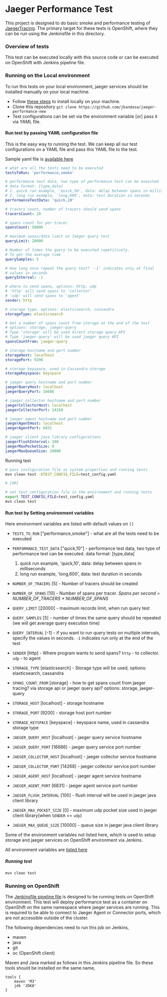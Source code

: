 # Jaeger Performance Test

This project is designed to do basic smoke and performance testing of [JaegerTracing](https://www.jaegertracing.io/). The primary target for these tests is OpenShift, where they can be run using the Jenkinsfile in this directory.


### Overview of tests
This test can be executed locally with this source code or can be executed on OpenShift with Jenkins pipeline file.

### Running on the Local environment
To run this tests on your local environment, jaeger services should be installed manually on your local machine.

* Follow [these steps](https://www.jaegertracing.io/docs/1.7/getting-started/) to install locally on your machine.
* Clone this repository `git clone https://github.com/jkandasa/jaeger-performance-new`
* Test configurations can be set via the environment variable [or] pass it via YAML file.


#### Run test by passing YAML configuration file
This is the easy way to running the test. We can keep all our test configurations on a YAML file and pass this YAML file to the test.

Sample yaml file is [available here](/test_config.yaml)

```yaml
# what are all the tests need to be executed
testsToRun: 'performance,smoke'

# performance test data, two type of performance test can be executed
# data format: [type,data]
# 1. quick run example, 'quick,50', data: delay between spans in milliseconds
# 2. long run example, 'long,600', data: test duration in seconds
performanceTestData: 'quick,10'

# tracers count, number of tracers should send spans
tracersCount: 10

# spans count for per tracer.
spansCount: 50000

# maximum spans/data limit on Jaeger query test
queryLimit: 20000

# Number of times the query to be executed repetitively.
# To get the average time
querySamples: 5

# How long once repeat the query test? '-1' indicates only at final
# values in seconds
queryInterval: -1

# where to send spans, options: http, udp
# 'http' will send spans to 'collector'
# 'udp' will send spans to 'agent'
sender: http

# storage type, options: elasticsearch, cassandra
storageType: elasticsearch

# Get a number of spans count from storage at the end of the test
# options: storage, jaeger-query
# Type 'storage' will be used direct storage query API
# Type 'jaeger-query' will be used jaeger query API
spansCountFrom: jaeger-query

# storage hostname and port number
storageHost: localhost
storagePort: 9200

# storage keyspace, used in Cassandra storage
storageKeyspace: keyspace

# jaeger query hostname and port number
jaegerQueryHost: localhost
jaegerQueryPort: 16686

# jaeger collector hostname and port number
jaegerCollectorHost: localhost
jaegerCollectorPort: 14268

# jaeger agent hostname and port number
jaegerAgentHost: localhost
jaegerAgentPort: 6831

# jaeger client java library configurations
jaegerFlushInterval: 100
jaegerMaxPocketSize: 0
jaegerMaxQueueSize: 10000
```

Running test
```bash
# pass configuration file as system properties and running tests
mvn clean test -DTEST_CONFIG_FILE=test_config.yaml

# [OR] 

# set test configuration file in the environment and running tests
export TEST_CONFIG_FILE=test_config.yaml
mvn clean test
```

#### Run test by Setting environment variables
Here environment variables are listed with default values on `[]`

* `TESTS_TO_RUN` ["performance,smoke"] - what are all the tests need to be executed
* `PERFORMANCE_TEST_DATA` ["quick,10"] - performance test data, two type of performance test can be executed. data format: [type,data]

    1. quick run example, 'quick,10', data: delay between spans in milliseconds
    2. long run example, 'long,600', data: test duration in seconds
* `NUMBER_OF_TRACERS` [5] - Number of tracers should be created
* `NUMBER_OF_SPANS` [10] - Number of spans per tracer. *Spans per second = NUMBER_OF_TRACERS * NUMBER_OF_SPANS*
* `QUERY_LIMIT` [20000] - maximum records limit, when run query test
* `QUERY_SAMPLES` [5] - number of times the same query should be repeated (we will get average query execution time)
* `QUERY_INTERVAL` [-1] - if you want to run query tests on multiple intervals, specify the values in seconds. `-1` indicates run only at the end of the test
* `SENDER` [http] - Where program wants to send spans? `http` - to collector. `udp` - to agent
* `STORAGE_TYPE` [elasticsearch] - Storage type will be used, options: elasticsearch, cassandra
* `SPANS_COUNT_FROM` [storage] - how to get spans count from jaeger tracing? via storage api or jaeger query api? options: storage, jaeger-query
* `STORAGE_HOST` [localhost] - storage hostname
* `STORAGE_PORT` [9200] - storage host port number
* `STORAGE_KEYSPACE` [keyspace] - keyspace name, used in cassandra storage type
* `JAEGER_QUERY_HOST` [localhost] - jaeger query service hostname
* `JAEGER_QUERY_PORT` [16686] - jaeger query service port number
* `JAEGER_COLLECTOR_HOST` [localhost] - jaeger collector service hostname
* `JAEGER_COLLECTOR_PORT` [14268] - jaeger collector service port number
* `JAEGER_AGENT_HOST` [localhost] - jaeger agent service hostname
* `JAEGER_AGENT_PORT` [6831] - jaeger agent service port number
* `JAEGER_FLUSH_INTERVAL` [100] - flush interval will be used in jaeger java client library
* `JAEGER_MAX_POCKET_SIZE` [0] - maximum udp pocket size used in jaeger client library(when `SENDER` == `udp`)
* `JAEGER_MAX_QUEUE_SIZE` [10000] - queue size in jaeger java client library

Some of the environment variables not listed here, which is used to setup storage and jaeger services on OpenShift environment via Jenkins.

All environment variables are [listed here](/src/main/java/io/jaegertracing/tests/model/TestConfig.java)

##### Running test
```bash
mvn clean test
```



### Running on OpenShift
The [Jenkinsfile pipeline file](/openshift/Jenkinsfile) is designed to be running tests on OpenShift environment. This test will deploy performance test as a container on OpenShift on the same namespace where jaeger services are running. This is required to be able to connect to Jaeger Agent or Connector ports, which are not accessible outside of the cluster.

The following dependencies need to run this job on Jenkins,
* maven
* java
* git
* oc (OpenShift client)

Maven and Java marked as follows in this Jenkins pipeline file. So these tools should be installed on the same name,
```
tools {
    maven 'M3'
    jdk 'JDK8'
}
```